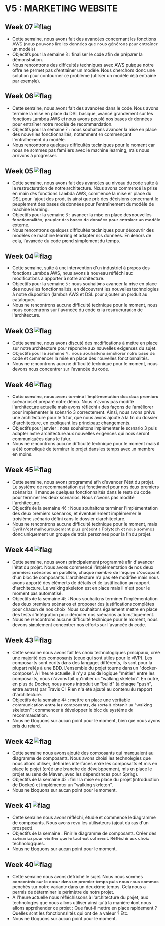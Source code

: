 # V5 : MARKETING WEBSITE

Week 07 ![flag](https://placehold.it/15/ffff00/000000?text=+)
-

* Cette semaine, nous avons fait des avancées concernant les fonctions AWS (nous pouvons lire les données que nous générons pour entraîner un modèle)
* Objectifs pour la semaine 8 : finaliser le code afin de préparer la démonstration.
* Nous rencontrons des difficultés techniques avec AWS puisque notre offre ne permet pas d'entraîner un modèle. Nous cherchons donc une solution pour contourner ce problème (utiliser un modèle déjà entraîné par exemple).

Week 06 ![flag](https://placehold.it/15/00ff00/000000?text=+)
-

* Cette semaine, nous avons fait des avancées dans le code. Nous avons terminé la mise en place du DSL basique, avancé grandement sur les fonctions Lambda AWS et nous avons peuplé nos bases de données pour entraîner notre modèle de recommandation.
* Objectifs pour la semaine 7 : nous souhaitons avancer la mise en place des nouvelles fonctionnalités, notamment en commençant l'entraînement du modèle.
* Nous rencontrons quelques difficultés techniques pour le moment car nous ne sommes pas familiers avec le machine learning, mais nous arrivons à progresser.


Week 05 ![flag](https://placehold.it/15/ffff00/000000?text=+)
-

* Cette semaine, nous avons fait des avancées au niveau du code suite à la restructuration de notre architecture. Nous avons commencé la prise en main des fonctions Lambda AWS, commencé la mise en place du DSL pour l'ajout des produits ainsi que pris des décisions concernant le peuplement des bases de données pour l'entraînement du modèle de machine learning.
* Objectifs pour la semaine 6 : avancer la mise en place des nouvelles fonctionnalités, peupler des bases de données pour entraîner un modèle externe.
* Nous rencontrons quelques difficultés techniques pour découvrir des modèles de machine learning et adapter nos données. En dehors de cela, l'avancée du code prend simplement du temps.


Week 04 ![flag](https://placehold.it/15/00ff00/000000?text=+)
-

* Cette semaine, suite à une intervention d'un industriel à propos des fonctions Lambda AWS, nous avons à nouveau réfléchi aux modifications à apporter à notre architecture. 
* Objectifs pour la semaine 5 : nous souhaitons avancer la mise en place des nouvelles fonctionnalités, en découvrant les nouvelles technologies à notre disposition (lambda AWS et DSL pour ajouter un produit au catalogue).
* Nous ne rencontrons aucune difficulté technique pour le moment, nous nous concentrons sur l'avancée du code et la restructuration de l'architecture.


Week 03 ![flag](https://placehold.it/15/00ff00/000000?text=+)
-

* Cette semaine, nous avons discuté des modifications à mettre en place sur notre architecture pour répondre aux nouvelles exigences du sujet.
* Objectifs pour la semaine 4 : nous souhaitons améliorer notre base de code et commencer la mise en place des nouvelles fonctionnalités.
* Nous ne rencontrons aucune difficulté technique pour le moment, nous devons nous concentrer sur l'avancée du code.


Week 46 ![flag](https://placehold.it/15/00ff00/000000?text=+)
-

* Cette semaine, nous avons terminé l'implémentation des deux premiers scénarios et préparé notre démo. Nous n'avons pas modifié l'architecture actuelle mais avons réfléchi à des façons de l'améliorer pour implémenter le scénario 3 correctement. Ainsi, nous avons prévu une architecture pour le futur, que nous avons ajouté à la fin du dossier d'architecture, en expliquant les principaux changements.
* Objectifs pour janvier : nous souhaitons implémenter le scénario 3 puis adapter notre architecture aux nouvelles exigences qui nous seront communiquées dans le futur.
* Nous ne rencontrons aucune difficulté technique pour le moment mais il a été compliqué de terminer le projet dans les temps avec un membre en moins.

Week 45 ![flag](https://placehold.it/15/00ff00/000000?text=+)
-

* Cette semaine, nous avons programmé afin d'avancer l'état du projet. Le système de recommandation est fonctionnel pour nos deux premiers scénarios. Il manque quelques fonctionnalités dans le reste du code pour terminer les deux scénarios. Nous n'avons pas modifié l'architecture.
* Objectifs de la semaine 46 : Nous souhaitons terminer l'implémentation des deux premiers scénarios, et éventuellement implémenter le troisième scénario défini dans le dossier d'architecture.
* Nous ne rencontrons aucune difficulté technique pour le moment, mais Cyril n'est malheureusement plus présent à Polytech et nous sommes donc uniquement un groupe de trois personnes pour la fin du projet.

Week 44 ![flag](https://placehold.it/15/00ff00/000000?text=+)
-

* Cette semaine, nous avons principalement programmé afin d'avancer l'état du projet. Nous avons commencé l'implémentation de nos deux premiers scénarios en parallèle, chaque membre de l'équipe s'occupant d'un bloc de composants. L'architecture n'a pas été modifiée mais nous avons apporté des éléments de détails et de justification au rapport d'architecture. Le walking skeleton est en place mais il n'est pour le moment pas automatisé.
* Objectifs de la semaine 45 : Nous souhaitons terminer l'implémentation des deux premiers scénarios et proposer des justifications complètes pour chacun de nos choix. Nous souhaitons également mettre en place des tests d'intégration pour dérouler nos scénarios automatiquement.
* Nous ne rencontrons aucune difficulté technique pour le moment, nous devons simplement concentrer nos efforts sur l'avancée du code.

Week 43 ![flag](https://placehold.it/15/ffff00/000000?text=+)
-

* Cette semaine nous avons fait les choix technologiques principaux, créé une majorité des composants (ceux qui sont utiles pour le MVP). Les composants sont écrits dans des langages différents, ils sont pour la plupart reliés à une BDD. L'ensemble du projet tourne dans un "docker-compose". À l'heure actuelle, il n'y a pas de logique "métier" entre les composants, nous n'avons fait qu'initier un "walking skeleton". En outre, en plus de Docker, nous avons introduit un "build" (à chaque "push", entre autres) par Travis CI. Rien n'a été ajouté au contenu du rapport d'architecture.
* Objectifs de la semaine 44 : mettre en place une véritable communication entre les composants, de sorte à obtenir un "walking skeleton" ; commencer à développer le bloc du système de recommandation.
* Nous ne bloquons sur aucun point pour le moment, bien que nous ayons pris du retard.

Week 42 ![flag](https://placehold.it/15/00ff00/000000?text=+)
-

* Cette semaine nous avons ajouté des composants qui manquaient au diagramme de composants. Nous avons choisi les technologies que nous allons utiliser, défini les interfaces entre les composants et mis en place le projet (créé une branche de développement, mis en place le projet au sens de Maven, avec les dépendances pour Spring).
* Objectifs de la semaine 43 : finir la mise en place du projet (introduction de Docker) et implémenter un "walking skeleton".
* Nous ne bloquons sur aucun point pour le moment.

Week 41 ![flag](https://placehold.it/15/00ff00/000000?text=+)
-

* Cette semaine nous avons réfléchi, étudié et commencé le diagramme de composants. Nous avons revu les utilisateurs (ajout du cas d'un prospect).
* Objectifs de la semaine : Finir le diagramme de composants. Créer des scénarios pour vérifier que le tout est cohérent. Réfléchir aux choix technologiques.
* Nous ne bloquons sur aucun point pour le moment.

Week 40 ![flag](https://placehold.it/15/00ff00/000000?text=+)
-

* Cette semaine nous avons défriché le sujet. Nous nous sommes concentrés sur le cœur dans un premier temps puis nous nous sommes penchés sur notre variante dans un deuxième temps. Cela nous a permis de déterminer le périmètre de notre projet.
* A l'heure actuelle nous réfléchissons à l'architecture du projet, aux technologies que nous allons utiliser ainsi qu'à la manière dont nous allons appréhender ce projet : Que faut-il mettre en place rapidement ? Quelles sont les fonctionnalités qui ont de la valeur ? Etc.
* Nous ne bloquons sur aucun point pour le moment.
